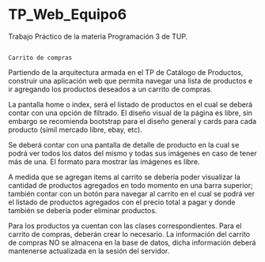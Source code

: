 # TP_Web_Equipo6
Trabajo Práctico de la materia Programación 3 de TUP.

                                                                      Carrito de compras
                                                                      
Partiendo de la arquitectura armada en el TP de Catálogo de Productos, construir una aplicación web que permita navegar una lista de productos e ir agregando los productos deseados a un carrito de compras. 

La pantalla home o index, será el listado de productos en el cual se deberá contar con una opción de filtrado. El diseño visual de la página es libre, sin embargo se recomienda bootstrap para el diseño general y cards para cada producto (símil mercado libre, ebay, etc).

Se deberá contar con una pantalla de detalle de producto en la cual se podrá ver todos los datos del mismo y todas sus imágenes en caso de tener más de una. El formato para mostrar las imágenes es libre.

A medida que se agregan items al carrito se debería poder visualizar la cantidad de productos agregados en todo momento en una barra superior; también contar con un botón para navegar al carrito en el cual se podrá ver el listado de productos agregados con el precio total a pagar y donde también se debería poder eliminar productos.


Para los productos ya cuentan con las clases correspondientes. Para el carrito de compras, deberán crear lo necesario. La información del carrito de compras NO se almacena en la base de datos, dicha información deberá mantenerse actualizada en la sesión del servidor.
